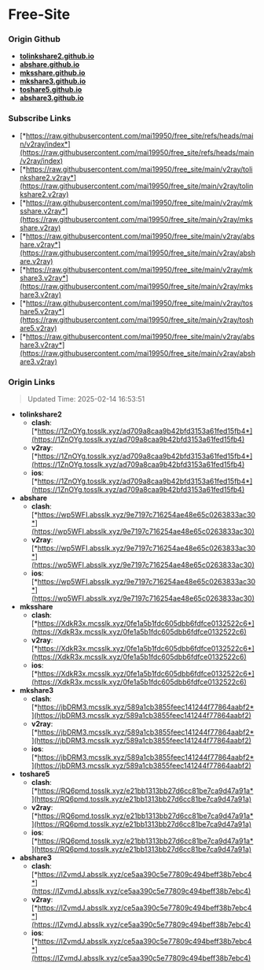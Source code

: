 # Free-Site

### Origin Github

- [**tolinkshare2.github.io**](https://github.com/tolinkshare2/tolinkshare2.github.io)
- [**abshare.github.io**](https://github.com/abshare/abshare.github.io)
- [**mksshare.github.io**](https://github.com/mksshare/mksshare.github.io)
- [**mkshare3.github.io**](https://github.com/mkshare3/mkshare3.github.io)
- [**toshare5.github.io**](https://github.com/toshare5/toshare5.github.io)
- [**abshare3.github.io**](https://github.com/abshare3/abshare3.github.io)

### Subscribe Links

- [*https://raw.githubusercontent.com/mai19950/free_site/refs/heads/main/v2ray/index*](https://raw.githubusercontent.com/mai19950/free_site/refs/heads/main/v2ray/index)
- [*https://raw.githubusercontent.com/mai19950/free_site/main/v2ray/tolinkshare2.v2ray*](https://raw.githubusercontent.com/mai19950/free_site/main/v2ray/tolinkshare2.v2ray)
- [*https://raw.githubusercontent.com/mai19950/free_site/main/v2ray/mksshare.v2ray*](https://raw.githubusercontent.com/mai19950/free_site/main/v2ray/mksshare.v2ray)
- [*https://raw.githubusercontent.com/mai19950/free_site/main/v2ray/abshare.v2ray*](https://raw.githubusercontent.com/mai19950/free_site/main/v2ray/abshare.v2ray)
- [*https://raw.githubusercontent.com/mai19950/free_site/main/v2ray/mkshare3.v2ray*](https://raw.githubusercontent.com/mai19950/free_site/main/v2ray/mkshare3.v2ray)
- [*https://raw.githubusercontent.com/mai19950/free_site/main/v2ray/toshare5.v2ray*](https://raw.githubusercontent.com/mai19950/free_site/main/v2ray/toshare5.v2ray)
- [*https://raw.githubusercontent.com/mai19950/free_site/main/v2ray/abshare3.v2ray*](https://raw.githubusercontent.com/mai19950/free_site/main/v2ray/abshare3.v2ray)

### Origin Links

> Updated Time: 2025-02-14 16:53:51

- **tolinkshare2**
  - **clash**: [*https://1ZnOYg.tosslk.xyz/ad709a8caa9b42bfd3153a61fed15fb4*](https://1ZnOYg.tosslk.xyz/ad709a8caa9b42bfd3153a61fed15fb4)
  - **v2ray**: [*https://1ZnOYg.tosslk.xyz/ad709a8caa9b42bfd3153a61fed15fb4*](https://1ZnOYg.tosslk.xyz/ad709a8caa9b42bfd3153a61fed15fb4)
  - **ios**: [*https://1ZnOYg.tosslk.xyz/ad709a8caa9b42bfd3153a61fed15fb4*](https://1ZnOYg.tosslk.xyz/ad709a8caa9b42bfd3153a61fed15fb4)
- **abshare**
  - **clash**: [*https://wp5WFI.absslk.xyz/9e7197c716254ae48e65c0263833ac30*](https://wp5WFI.absslk.xyz/9e7197c716254ae48e65c0263833ac30)
  - **v2ray**: [*https://wp5WFI.absslk.xyz/9e7197c716254ae48e65c0263833ac30*](https://wp5WFI.absslk.xyz/9e7197c716254ae48e65c0263833ac30)
  - **ios**: [*https://wp5WFI.absslk.xyz/9e7197c716254ae48e65c0263833ac30*](https://wp5WFI.absslk.xyz/9e7197c716254ae48e65c0263833ac30)
- **mksshare**
  - **clash**: [*https://XdkR3x.mcsslk.xyz/0fe1a5b1fdc605dbb6fdfce0132522c6*](https://XdkR3x.mcsslk.xyz/0fe1a5b1fdc605dbb6fdfce0132522c6)
  - **v2ray**: [*https://XdkR3x.mcsslk.xyz/0fe1a5b1fdc605dbb6fdfce0132522c6*](https://XdkR3x.mcsslk.xyz/0fe1a5b1fdc605dbb6fdfce0132522c6)
  - **ios**: [*https://XdkR3x.mcsslk.xyz/0fe1a5b1fdc605dbb6fdfce0132522c6*](https://XdkR3x.mcsslk.xyz/0fe1a5b1fdc605dbb6fdfce0132522c6)
- **mkshare3**
  - **clash**: [*https://jbDRM3.mcsslk.xyz/589a1cb3855feec141244f77864aabf2*](https://jbDRM3.mcsslk.xyz/589a1cb3855feec141244f77864aabf2)
  - **v2ray**: [*https://jbDRM3.mcsslk.xyz/589a1cb3855feec141244f77864aabf2*](https://jbDRM3.mcsslk.xyz/589a1cb3855feec141244f77864aabf2)
  - **ios**: [*https://jbDRM3.mcsslk.xyz/589a1cb3855feec141244f77864aabf2*](https://jbDRM3.mcsslk.xyz/589a1cb3855feec141244f77864aabf2)
- **toshare5**
  - **clash**: [*https://RQ6pmd.tosslk.xyz/e21bb1313bb27d6cc81be7ca9d47a91a*](https://RQ6pmd.tosslk.xyz/e21bb1313bb27d6cc81be7ca9d47a91a)
  - **v2ray**: [*https://RQ6pmd.tosslk.xyz/e21bb1313bb27d6cc81be7ca9d47a91a*](https://RQ6pmd.tosslk.xyz/e21bb1313bb27d6cc81be7ca9d47a91a)
  - **ios**: [*https://RQ6pmd.tosslk.xyz/e21bb1313bb27d6cc81be7ca9d47a91a*](https://RQ6pmd.tosslk.xyz/e21bb1313bb27d6cc81be7ca9d47a91a)
- **abshare3**
  - **clash**: [*https://IZvmdJ.absslk.xyz/ce5aa390c5e77809c494beff38b7ebc4*](https://IZvmdJ.absslk.xyz/ce5aa390c5e77809c494beff38b7ebc4)
  - **v2ray**: [*https://IZvmdJ.absslk.xyz/ce5aa390c5e77809c494beff38b7ebc4*](https://IZvmdJ.absslk.xyz/ce5aa390c5e77809c494beff38b7ebc4)
  - **ios**: [*https://IZvmdJ.absslk.xyz/ce5aa390c5e77809c494beff38b7ebc4*](https://IZvmdJ.absslk.xyz/ce5aa390c5e77809c494beff38b7ebc4)
